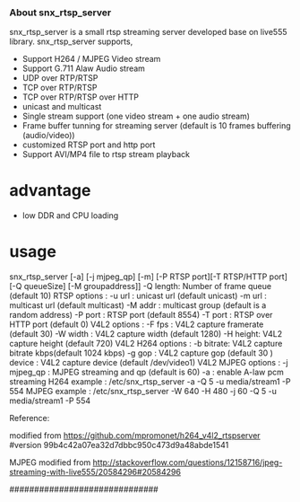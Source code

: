 ### About snx_rtsp_server ###

snx_rtsp_server is a small rtsp streaming server developed base on live555 library. snx_rtsp_server supports,

*  Support H264 / MJPEG Video stream
*  Support G.711 Alaw Audio stream
*  UDP over RTP/RTSP 
*  TCP over RTP/RTSP 
*  TCP over RTP/RTSP over HTTP
*  unicast and multicast
*  Single stream support (one video stream + one audio stream) 
*  Frame buffer tunning for streaming server (default is 10 frames buffering (audio/video))
*  customized RTSP port and http port
*  Support AVI/MP4 file to rtsp stream playback 

# advantage

* low DDR and CPU loading 

# usage


   snx_rtsp_server [-a] [-j mjpeg_qp] [-m] [-P RTSP port][-T RTSP/HTTP port][-Q queueSize] [-M groupaddress]]
         -Q length: Number of frame queue  (default 10)
         RTSP options :
         -u url   : unicast url (default unicast)
         -m url   : multicast url (default multicast)
         -M addr  : multicast group   (default is a random address)
         -P port  : RTSP port (default 8554)
         -T port  : RTSP over HTTP port (default 0)
         V4L2 options :
         -F fps   : V4L2 capture framerate (default 30)
         -W width : V4L2 capture width (default 1280)
         -H height: V4L2 capture height (default 720)
         V4L2 H264 options :
         -b bitrate: V4L2 capture bitrate kbps(default 1024 kbps)
         -g gop   : V4L2 capture gop (default 30 )
         device   : V4L2 capture device (default /dev/video1)
         V4L2 MJPEG options :
         -j  mjpeg_qp     : MJPEG streaming and qp (default is 60)
         -a       : enable A-law pcm streaming 
         H264 example   : /etc/snx_rtsp_server -a -Q 5 -u media/stream1 -P 554
         MJPEG example   : /etc/snx_rtsp_server -W 640 -H 480 -j 60 -Q 5 -u media/stream1 -P 554


Reference: 

   modified from https://github.com/mpromonet/h264_v4l2_rtspserver
   #version 99b4c42a07ea32d7dbbc950c473d9a48abde1541

   MJPEG modified from http://stackoverflow.com/questions/12158716/jpeg-streaming-with-live555/20584296#20584296

##############################

